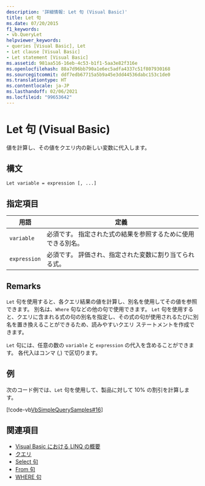 ```yaml
---
description: '詳細情報: Let 句 (Visual Basic)'
title: Let 句
ms.date: 07/20/2015
f1_keywords:
- vb.QueryLet
helpviewer_keywords:
- queries [Visual Basic], Let
- Let clause [Visual Basic]
- Let statement [Visual Basic]
ms.assetid: 981aa516-16eb-4c53-b1f1-5aa3e82f316e
ms.openlocfilehash: 88a7d96bb790a1e6ec5adfa4337c51f807930168
ms.sourcegitcommit: ddf7edb67715a5b9a45e3dd44536dabc153c1de0
ms.translationtype: HT
ms.contentlocale: ja-JP
ms.lasthandoff: 02/06/2021
ms.locfileid: "99653642"
---
```

# <a name="let-clause-visual-basic"></a>Let 句 (Visual Basic)

値を計算し、その値をクエリ内の新しい変数に代入します。  
  
## <a name="syntax"></a>構文  
  
```vb  
Let variable = expression [, ...]  
```  
  
## <a name="parts"></a>指定項目  
  
|用語|定義|  
|---|---|  
|`variable`|必須です。 指定された式の結果を参照するために使用できる別名。|  
|`expression`|必須です。 評価され、指定された変数に割り当てられる式。|  
  
## <a name="remarks"></a>Remarks  

 `Let` 句を使用すると、各クエリ結果の値を計算し、別名を使用してその値を参照できます。 別名は、`Where` 句などの他の句で使用できます。 `Let` 句を使用すると、クエリに含まれる式の句の別名を指定し、その式の句が使用されるたびに別名を置き換えることができるため、読みやすいクエリ ステートメントを作成できます。  
  
 `Let` 句には、任意の数の `variable` と `expression` の代入を含めることができます。 各代入はコンマ (,) で区切ります。  
  
## <a name="example"></a>例  

 次のコード例では、`Let` 句を使用して、製品に対して 10% の割引を計算します。  
  
 [!code-vb[VbSimpleQuerySamples#16](~/samples/snippets/visualbasic/VS_Snippets_VBCSharp/VbSimpleQuerySamples/VB/QuerySamples1.vb#16)]  
  
## <a name="see-also"></a>関連項目

- [Visual Basic における LINQ の概要](../../programming-guide/language-features/linq/introduction-to-linq.md)
- [クエリ](index.md)
- [Select 句](select-clause.md)
- [From 句](from-clause.md)
- [WHERE 句](where-clause.md)
